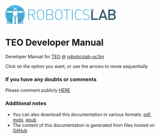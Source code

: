 [![roboticslab-uc3m logo](assets/roboticslab-banner-350px.png)](https://github.com/roboticslab-uc3m)

# TEO Developer Manual

Developer Manual for [TEO](http://roboticslab.uc3m.es/roboticslab/robot/teo-humanoid) @ [roboticslab-uc3m](https://github.com/roboticslab-uc3m)

Click on the option you want, or use the arrows to move sequentially

### If you have any doubts or comments

Please comment publicly [HERE](https://github.com/roboticslab-uc3m/teo-developer-manual/issues/new)

### Additional notes

* You can also download this documentation in various formats: [pdf](https://legacy.gitbook.com/download/pdf/book/roboticslab-uc3m/teo-developer-manual), [mobi](https://legacy.gitbook.com/download/mobi/book/roboticslab-uc3m/teo-developer-manual), [epub](https://legacy.gitbook.com/download/epub/book/roboticslab-uc3m/teo-developer-manual)
* The content of this documentation is generated from files hosted on [GitHub](https://github.com/roboticslab-uc3m/teo-developer-manual)
